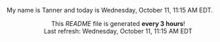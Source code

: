 My name is Tanner and today is Wednesday, October 11, 11:15 AM EDT.

<p align="center">This <i>README</i> file is generated <b>every 3 hours</b>!</br>Last refresh: Wednesday, October 11, 11:15 AM EDT<br /></p>
